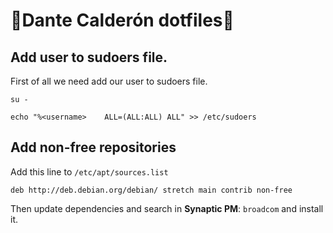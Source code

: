# :penguin:Dante Calderón dotfiles:rocket:

## Add user to sudoers file.
First of all we need add our user to sudoers file. 
```
su -
```
```
echo "%<username>    ALL=(ALL:ALL) ALL" >> /etc/sudoers
```
## Add non-free repositories
Add this line to `/etc/apt/sources.list`
```
deb http://deb.debian.org/debian/ stretch main contrib non-free
```
Then update dependencies and search in **Synaptic PM**: `broadcom` and install it.
